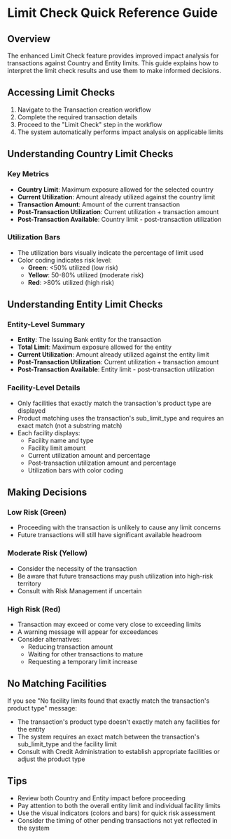 # Limit Check Quick Reference Guide

## Overview
The enhanced Limit Check feature provides improved impact analysis for transactions against Country and Entity limits. This guide explains how to interpret the limit check results and use them to make informed decisions.

## Accessing Limit Checks
1. Navigate to the Transaction creation workflow
2. Complete the required transaction details
3. Proceed to the "Limit Check" step in the workflow
4. The system automatically performs impact analysis on applicable limits

## Understanding Country Limit Checks

### Key Metrics
- **Country Limit**: Maximum exposure allowed for the selected country
- **Current Utilization**: Amount already utilized against the country limit
- **Transaction Amount**: Amount of the current transaction
- **Post-Transaction Utilization**: Current utilization + transaction amount
- **Post-Transaction Available**: Country limit - post-transaction utilization

### Utilization Bars
- The utilization bars visually indicate the percentage of limit used
- Color coding indicates risk level:
  - **Green**: <50% utilized (low risk)
  - **Yellow**: 50-80% utilized (moderate risk)
  - **Red**: >80% utilized (high risk)

## Understanding Entity Limit Checks

### Entity-Level Summary
- **Entity**: The Issuing Bank entity for the transaction
- **Total Limit**: Maximum exposure allowed for the entity
- **Current Utilization**: Amount already utilized against the entity limit
- **Post-Transaction Utilization**: Current utilization + transaction amount
- **Post-Transaction Available**: Entity limit - post-transaction utilization

### Facility-Level Details
- Only facilities that exactly match the transaction's product type are displayed
- Product matching uses the transaction's sub_limit_type and requires an exact match (not a substring match)
- Each facility displays:
  - Facility name and type
  - Facility limit amount
  - Current utilization amount and percentage
  - Post-transaction utilization amount and percentage
  - Utilization bars with color coding

## Making Decisions

### Low Risk (Green)
- Proceeding with the transaction is unlikely to cause any limit concerns
- Future transactions will still have significant available headroom

### Moderate Risk (Yellow)
- Consider the necessity of the transaction
- Be aware that future transactions may push utilization into high-risk territory
- Consult with Risk Management if uncertain

### High Risk (Red)
- Transaction may exceed or come very close to exceeding limits
- A warning message will appear for exceedances
- Consider alternatives:
  - Reducing transaction amount
  - Waiting for other transactions to mature
  - Requesting a temporary limit increase

## No Matching Facilities
If you see "No facility limits found that exactly match the transaction's product type" message:
- The transaction's product type doesn't exactly match any facilities for the entity
- The system requires an exact match between the transaction's sub_limit_type and the facility limit
- Consult with Credit Administration to establish appropriate facilities or adjust the product type

## Tips
- Review both Country and Entity impact before proceeding
- Pay attention to both the overall entity limit and individual facility limits
- Use the visual indicators (colors and bars) for quick risk assessment
- Consider the timing of other pending transactions not yet reflected in the system 